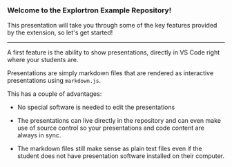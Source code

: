 
### Welcome to the Explortron Example Repository!

This presentation will take you through some of the key features provided by the extension, so let's get started!

---

<section>
A first feature is the ability to show presentations, directly in VS Code right where your students are. 
</section>

<section>

Presentations are simply markdown files that are rendered as interactive presentations using `markdown.js`.

</section>

<section>

This has a couple of advantages:
</section>



<section>

- No special software is needed to edit the presentations
</section>


<section>

- The presentations can live directly in the repository and can even make use of source control so your presentations and code content are always in sync.
</section>

<section>

- The markdown files still make sense as plain text files even if the student does not have presentation software installed on their computer.

</section>